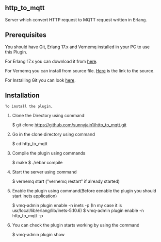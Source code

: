 ## http_to_mqtt

Server which convert HTTP request to MQTT request written in Erlang.


## Prerequisites
    
You should have Git, Erlang 17.x and Vernemq installed in your PC to use this Plugin.
    
For Erlang 17.x you can download it from [here](https://www.erlang.org/downloads).
    
For Vernemq you can install from source file. [Here](https://github.com/erlio/vernemq) is the link to the source.

For Installing Git you can look [here](https://git-scm.com/book/en/v2/Getting-Started-Installing-Git).
    
    
## Installation
    
    To install the plugin.

1) Clone the Directory using command
            
    $ git clone https://github.com/sunnyjain1/http_to_mqtt.git
    
2) Go in the clone directory using command
    
    $ cd http_to_mqtt

3) Compile the plugin using commands
    
    $ make
    $ ./rebar compile

4) Start the server using command
    
    $ vernemq start ("vernemq restart" if already started)
    
5) Enable the plugin using command(Before eenable the plugin you should start inets application)
    
    $ vmq-admin plugin enable -n inets -p <Path to inets> (In my case it is usr/local/lib/erlang/lib/inets-5.10.6)
    $ vmq-admin plugin enable -n http_to_mqtt -p <Path to the Cloned Dir>
    
6) You can check the plugin starts working by using the command
    
    $ vmq-admin plugin show
